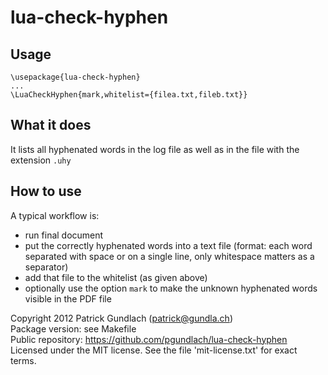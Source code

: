 # lua-check-hyphen

## Usage

    \usepackage{lua-check-hyphen}
    ...
    \LuaCheckHyphen{mark,whitelist={filea.txt,fileb.txt}}

## What it does

It lists all hyphenated words in the log file as well as in the file with the extension `.uhy`

## How to use

A typical workflow is:

* run final document
* put the correctly hyphenated words into a text file (format: each word separated with space or on a single line, only whitespace matters as a separator)
* add that file to the whitelist (as given above)
* optionally use the option `mark` to make the unknown hyphenated words visible in the PDF file


Copyright 2012 Patrick Gundlach (patrick@gundla.ch)  
Package version: see Makefile  
Public repository: https://github.com/pgundlach/lua-check-hyphen  
Licensed under the MIT license. See the file 'mit-license.txt' for exact terms.
